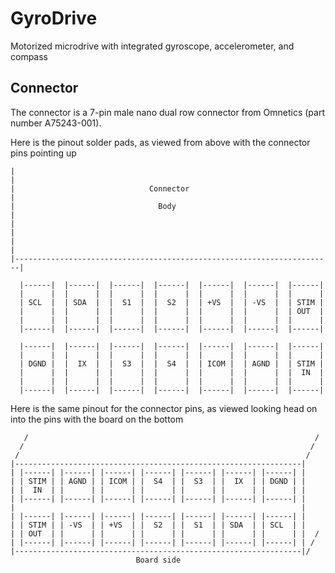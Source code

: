 # GyroDrive
Motorized microdrive with integrated gyroscope, accelerometer, and compass

## Connector
The connector is a 7-pin male nano dual row connector from Omnetics (part number A75243-001).

Here is the pinout solder pads, as viewed from above with the connector pins pointing up

```
|                                                                       |
|                              Connector                                |
|                                Body                                   |
|                                                                       |
|                                                                       |
|-----------------------------------------------------------------------|

  |------|  |------|  |------|  |------|  |------|  |------|  |------|
  |      |  |      |  |      |  |      |  |      |  |      |  |      |
  | SCL  |  | SDA  |  |  S1  |  |  S2  |  | +VS  |  | -VS  |  | STIM |
  |      |  |      |  |      |  |      |  |      |  |      |  | OUT  |
  |      |  |      |  |      |  |      |  |      |  |      |  |      |
  |------|  |------|  |------|  |------|  |------|  |------|  |------|

  |------|  |------|  |------|  |------|  |------|  |------|  |------|
  |      |  |      |  |      |  |      |  |      |  |      |  |      |
  | DGND |  |  IX  |  |  S3  |  |  S4  |  | ICOM |  | AGND |  | STIM |
  |      |  |      |  |      |  |      |  |      |  |      |  |  IN  |
  |      |  |      |  |      |  |      |  |      |  |      |  |      |
  |------|  |------|  |------|  |------|  |------|  |------|  |------|
```


Here is the same pinout for the connector pins, as viewed looking head on into the pins with the board on the bottom

```
   /                                                                /
  /                                                                /
 /                                                                /
|----------------------------------------------------------------|
| |------| |------| |------| |------| |------| |------| |------| |
| | STIM | | AGND | | ICOM | |  S4  | |  S3  | |  IX  | | DGND | |
| |  IN  | |      | |      | |      | |      | |      | |      | |
| |------| |------| |------| |------| |------| |------| |------| |
|                                                                |    
| |------| |------| |------| |------| |------| |------| |------| |
| | STIM | | -VS  | | +VS  | |  S2  | |  S1  | | SDA  | | SCL  | |
| | OUT  | |      | |      | |      | |      | |      | |      | |  /
| |------| |------| |------| |------| |------| |------| |------| | /
|----------------------------------------------------------------|/
                            Board side
```
